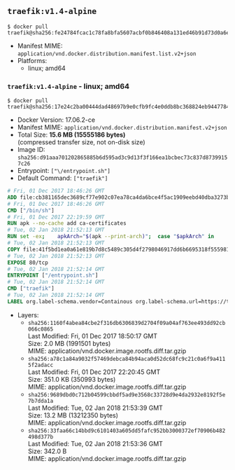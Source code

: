 ## `traefik:v1.4-alpine`

```console
$ docker pull traefik@sha256:fe24784fcac1c78fa8bfa5607acbf0b846408a131ed46b91d73d0a6e4c036f69
```

-	Manifest MIME: `application/vnd.docker.distribution.manifest.list.v2+json`
-	Platforms:
	-	linux; amd64

### `traefik:v1.4-alpine` - linux; amd64

```console
$ docker pull traefik@sha256:17e24c2ba00444dad48697b9e0cfb9fc4e0ddb8bc368824eb9447784ddd2b2af
```

-	Docker Version: 17.06.2-ce
-	Manifest MIME: `application/vnd.docker.distribution.manifest.v2+json`
-	Total Size: **15.6 MB (15555186 bytes)**  
	(compressed transfer size, not on-disk size)
-	Image ID: `sha256:d91aaa701202865885b6d595ad3c9d13f3f166ea1bcbec73c837d87399157c26`
-	Entrypoint: `["\/entrypoint.sh"]`
-	Default Command: `["traefik"]`

```dockerfile
# Fri, 01 Dec 2017 18:46:26 GMT
ADD file:cb381165dec3689cf77e902c07ea78ca4da6bce4f5ac1909eebd40dba3273bfe in / 
# Fri, 01 Dec 2017 18:46:26 GMT
CMD ["/bin/sh"]
# Fri, 01 Dec 2017 22:19:59 GMT
RUN apk --no-cache add ca-certificates
# Tue, 02 Jan 2018 21:52:13 GMT
RUN set -ex; 	apkArch="$(apk --print-arch)"; 	case "$apkArch" in 		armhf) arch='arm' ;; 		aarch64) arch='arm64' ;; 		x86_64) arch='amd64' ;; 		*) echo >&2 "error: unsupported architecture: $apkArch"; exit 1 ;; 	esac; 	apk add --no-cache --virtual .fetch-deps libressl; 	wget -O /usr/local/bin/traefik "https://github.com/containous/traefik/releases/download/v1.4.6/traefik_linux-$arch"; 	apk del .fetch-deps; 	chmod +x /usr/local/bin/traefik
# Tue, 02 Jan 2018 21:52:13 GMT
COPY file:41f5bd1ea0a61e819b7d8c5489c305d4f2798046917dd6b6695318f555981727 in / 
# Tue, 02 Jan 2018 21:52:13 GMT
EXPOSE 80/tcp
# Tue, 02 Jan 2018 21:52:14 GMT
ENTRYPOINT ["/entrypoint.sh"]
# Tue, 02 Jan 2018 21:52:14 GMT
CMD ["traefik"]
# Tue, 02 Jan 2018 21:52:14 GMT
LABEL org.label-schema.vendor=Containous org.label-schema.url=https://traefik.io org.label-schema.name=Traefik org.label-schema.description=A modern reverse-proxy org.label-schema.version=v1.4.6 org.label-schema.docker.schema-version=1.0
```

-	Layers:
	-	`sha256:1160f4abea84cbe2f316db6306839d2704f09a04af763ee493dd92cb066c0865`  
		Last Modified: Fri, 01 Dec 2017 18:50:17 GMT  
		Size: 2.0 MB (1991501 bytes)  
		MIME: application/vnd.docker.image.rootfs.diff.tar.gzip
	-	`sha256:a78c1a84a9032f57469debca84b94aca0d52dc68fc9c21c0a6f9a4115f2adacc`  
		Last Modified: Fri, 01 Dec 2017 22:20:45 GMT  
		Size: 351.0 KB (350993 bytes)  
		MIME: application/vnd.docker.image.rootfs.diff.tar.gzip
	-	`sha256:9689dbd0c712b04599cbbdf5ad9e3568c33728d9e4da2932e8192f5e7b7dda1a`  
		Last Modified: Tue, 02 Jan 2018 21:53:39 GMT  
		Size: 13.2 MB (13212350 bytes)  
		MIME: application/vnd.docker.image.rootfs.diff.tar.gzip
	-	`sha256:33faa66c14bbd9c6101403a605dd5fafc952bb3000372ef70906b482498d377b`  
		Last Modified: Tue, 02 Jan 2018 21:53:36 GMT  
		Size: 342.0 B  
		MIME: application/vnd.docker.image.rootfs.diff.tar.gzip
